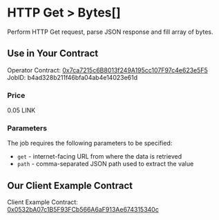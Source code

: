 # HTTP Get > Bytes[]

Perform HTTP Get request, parse JSON response and fill array of bytes.

## Use in Your Contract

Operator Contract: [0x7ca7215c6B8013f249A195cc107F97c4e623e5F5](https://mumbai.polygonscan.com/address/0x7ca7215c6B8013f249A195cc107F97c4e623e5F5)
JobID: b4ad328b211f46bfa04ab4e14023e61d

### Price

0.05 LINK

### Parameters

The job requires the following parameters to be specified:

* `get` - internet-facing URL from where the data is retrieved
* `path` - comma-separated JSON path used to extract the value

## Our Client Example Contract
  
Client Example Contract: [0x0532bA07c1B5F93FCb566A6aF913Ae674315340c](https://mumbai.polygonscan.com/address/0x0532bA07c1B5F93FCb566A6aF913Ae674315340c)
